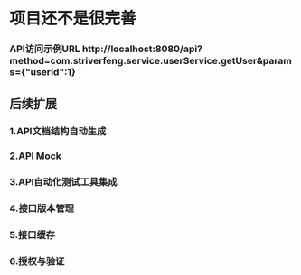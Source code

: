# 项目还不是很完善
### API访问示例URL http://localhost:8080/api?method=com.striverfeng.service.userService.getUser&params={"userId":1}

## 后续扩展
### 1.API文档结构自动生成
### 2.API Mock
### 3.API自动化测试工具集成
### 4.接口版本管理
### 5.接口缓存
### 6.授权与验证